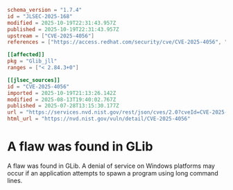 ```toml
schema_version = "1.7.4"
id = "JLSEC-2025-168"
modified = 2025-10-19T22:31:43.957Z
published = 2025-10-19T22:31:43.957Z
upstream = ["CVE-2025-4056"]
references = ["https://access.redhat.com/security/cve/CVE-2025-4056", "https://bugzilla.redhat.com/show_bug.cgi?id=2362826", "https://gitlab.gnome.org/GNOME/glib/-/issues/3668"]

[[affected]]
pkg = "Glib_jll"
ranges = ["< 2.84.3+0"]

[[jlsec_sources]]
id = "CVE-2025-4056"
imported = 2025-10-19T21:13:26.142Z
modified = 2025-08-13T19:40:02.767Z
published = 2025-07-28T13:15:30.177Z
url = "https://services.nvd.nist.gov/rest/json/cves/2.0?cveId=CVE-2025-4056"
html_url = "https://nvd.nist.gov/vuln/detail/CVE-2025-4056"
```

# A flaw was found in GLib

A flaw was found in GLib. A denial of service on Windows platforms may occur if an application attempts to spawn a program using long command lines.

